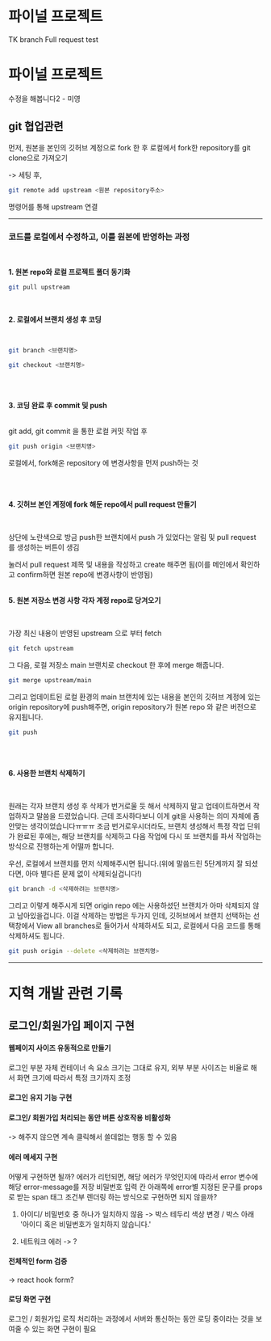 # 파이널 프로젝트

TK branch Full request test

# 파이널 프로젝트

수정을 해봅니다2 - 미영

## git 협업관련

먼저, 원본을 본인의 깃허브 계정으로 fork 한 후
로컬에서 fork한 repository를 git clone으로 가져오기

-> 세팅 후,

```bash
git remote add upstream <원본 repository주소>
```

명령어를 통해 upstream 연결

---

### 코드를 로컬에서 수정하고, 이를 원본에 반영하는 과정

<br>

**1. 원본 repo와 로컬 프로젝트 폴더 동기화**

```bash
git pull upstream
```

<br>

**2. 로컬에서 브랜치 생성 후 코딩**

<br>

```bash
git branch <브랜치명>

git checkout <브랜치명>
```

<br><br>

**3. 코딩 완료 후 commit 및 push**

<br>
git add, git commit 을 통한 로컬 커밋 작업 후

```bash
git push origin <브랜치명>
```

로컬에서, fork해온 repository 에 변경사항을 먼저 push하는 것

<br>
<br>

**4. 깃허브 본인 계정에 fork 해둔 repo에서 pull request 만들기**

<br>

상단에 노란색으로 방금 push한 브랜치에서 push 가 있었다는 알림 및 pull request를 생성하는 버튼이 생김

눌러서 pull request 제목 및 내용을 작성하고 create 해주면 됨(이를 메인에서 확인하고 confirm하면 원본 repo에 변경사항이 반영됨)
<br>
<br>

**5. 원본 저장소 변경 사항 각자 계정 repo로 당겨오기**

<br>

가장 최신 내용이 반영된 upstream 으로 부터 fetch

```bash
git fetch upstream
```

그 다음, 로컬 저장소 main 브랜치로 checkout 한 후에 merge 해줍니다.

```bash
git merge upstream/main
```

그리고 업데이트된 로컬 환경의 main 브랜치에 있는 내용을 본인의 깃허브 계정에 있는 origin repository에 push해주면, origin repository가 원본 repo 와 같은 버전으로 유지됩니다.

```bash
git push
```

<br>
<br>

**6. 사용한 브랜치 삭제하기**

<br>

원래는 각자 브랜치 생성 후 삭제가 번거로울 듯 해서 삭제하지 말고 업데이트하면서 작업하자고 말씀을 드렸었습니다. 근데 조사하다보니 이게 git을 사용하는 의미 자체에 좀 안맞는 생각이었습니다ㅠㅠㅠ 조금 번거로우시더라도, 브랜치 생성해서 특정 작업 단위가 완료된 후에는, 해당 브랜치를 삭제하고 다음 작업에 다시 또 브랜치를 파서 작업하는 방식으로 진행하는게 어떨까 합니다.

우선, 로컬에서 브랜치를 먼저 삭제해주시면 됩니다.(위에 말씀드린 5단계까지 잘 되셨다면, 아마 별다른 문제 없이 삭제되실겁니다!)

```bash
git branch -d <삭제하려는 브랜치명>
```

그리고 이렇게 해주시게 되면 origin repo 에는 사용하셨던 브랜치가 아마 삭제되지 않고 남아있을겁니다. 이걸 삭제하는 방법은 두가지 인데, 깃허브에서 브랜치 선택하는 선택창에서 View all branches로 들어가서 삭제하셔도 되고, 로컬에서 다음 코드를 통해 삭제하셔도 됩니다.

```bash
git push origin --delete <삭제하려는 브랜치명>
```

---

# 지혁 개발 관련 기록

## 로그인/회원가입 페이지 구현

#### 웹페이지 사이즈 유동적으로 만들기

로그인 부분 자체 컨테이너 속 요소 크기는 그대로 유지,
외부 부분 사이즈는 비율로 해서 화면 크기에 따라서 특정 크기까지 조정

#### 로그인 유지 기능 구현

#### 로그인/ 회원가입 처리되는 동안 버튼 상호작용 비활성화

-> 해주지 않으면 계속 클릭해서 쓸데없는 행동 할 수 있음

#### 에러 메세지 구현

어떻게 구현하면 될까?
에러가 리턴되면, 해당 에러가 무엇인지에 따라서 error 변수에 해당 error-message를 저장
비밀번호 입력 칸 아래쪽에 error별 지정된 문구를 props로 받는 span 태그 조건부 렌더링 하는 방식으로 구현하면 되지 않을까?

1. 아이디/ 비밀번호 중 하나가 일치하지 않음
   -> 박스 테두리 색상 변경 / 박스 아래 '아이디 혹은 비밀번호가 일치하지 않습니다.'

2. 네트워크 에러
   -> ?

#### 전체적인 form 검증

-> react hook form?

#### 로딩 화면 구현

로그인 / 회원가입 로직 처리하는 과정에서 서버와 통신하는 동안 로딩 중이라는 것을 보여줄 수 있는 화면 구현이 필요
